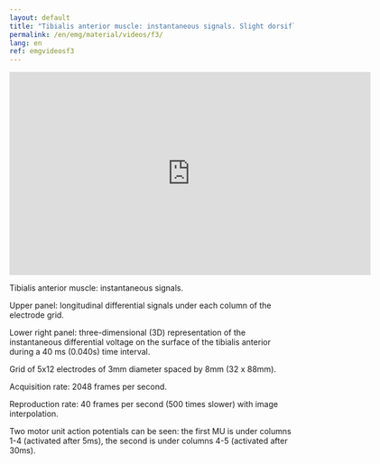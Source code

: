 ```yaml
---
layout: default
title: "Tibialis anterior muscle: instantaneous signals. Slight dorsiflexion of the foot."
permalink: /en/emg/material/videos/f3/
lang: en
ref: emgvideosf3
---
```


<iframe width="640" height="360" src="https://www.youtube-nocookie.com/embed/ux4D9SqqRP4?rel=0&amp;showinfo=0" frameborder="0" gesture="media" allowfullscreen></iframe>

Tibialis anterior muscle: instantaneous signals.

Upper panel: longitudinal differential signals under each column of the electrode grid.

Lower right panel: three-dimensional (3D) representation of the instantaneous differential voltage on the surface of the tibialis anterior during a 40 ms (0.040s) time interval.

Grid of 5x12 electrodes of 3mm diameter spaced by 8mm (32 x 88mm).

Acquisition rate: 2048 frames per second.

Reproduction rate: 40 frames per second (500 times slower) with image interpolation.

Two motor unit action potentials can be seen: the first MU is under columns 1-4 (activated after 5ms), the second is under columns 4-5 (activated after 30ms).